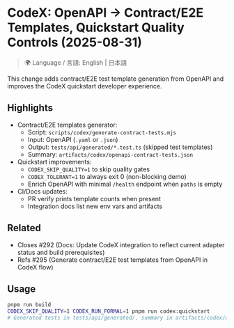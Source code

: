 # CodeX: OpenAPI → Contract/E2E Templates, Quickstart Quality Controls (2025-08-31)

> 🌍 Language / 言語: English | 日本語

This change adds contract/E2E test template generation from OpenAPI and improves the CodeX quickstart developer experience.

## Highlights
- Contract/E2E templates generator:
  - Script: `scripts/codex/generate-contract-tests.mjs`
  - Input: OpenAPI (`.yaml` or `.json`)
  - Output: `tests/api/generated/*.test.ts` (skipped test templates)
  - Summary: `artifacts/codex/openapi-contract-tests.json`
- Quickstart improvements:
  - `CODEX_SKIP_QUALITY=1` to skip quality gates
  - `CODEX_TOLERANT=1` to always exit 0 (non-blocking demo)
  - Enrich OpenAPI with minimal `/health` endpoint when `paths` is empty
- CI/Docs updates:
  - PR verify prints template counts when present
  - Integration docs list new env vars and artifacts

## Related
- Closes #292 (Docs: Update CodeX integration to reflect current adapter status and build prerequisites)
- Refs #295 (Generate contract/E2E test templates from OpenAPI in CodeX flow)

## Usage
```bash
pnpm run build
CODEX_SKIP_QUALITY=1 CODEX_RUN_FORMAL=1 pnpm run codex:quickstart
# Generated tests in tests/api/generated/, summary in artifacts/codex/openapi-contract-tests.json
```
